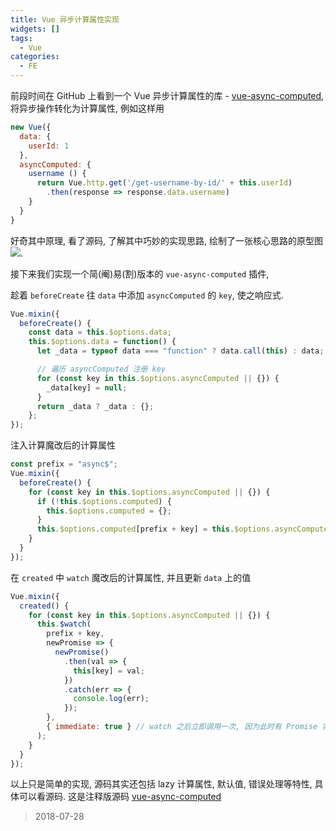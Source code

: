 ```yaml
---
title: Vue 异步计算属性实现
widgets: []
tags:
  - Vue
categories:
  - FE
---
```


前段时间在 GitHub 上看到一个 Vue 异步计算属性的库 - [vue-async-computed](https://github.com/foxbenjaminfox/vue-async-computed), 将异步操作转化为计算属性, 例如这样用

```js
new Vue({
  data: {
    userId: 1
  },
  asyncComputed: {
    username () {
      return Vue.http.get('/get-username-by-id/' + this.userId)
        .then(response => response.data.username)
    }
  }
}
```

好奇其中原理, 看了源码, 了解其中巧妙的实现思路, 绘制了一张核心思路的原型图 ![](http://opazkqh2d.bkt.clouddn.com/18-7-28/27548766.jpg).

接下来我们实现一个简(阉)易(割)版本的 `vue-async-computed` 插件,

趁着 `beforeCreate` 往 `data` 中添加 `asyncComputed` 的 `key`, 使之响应式.

<!--more-->

```js
Vue.mixin({
  beforeCreate() {
    const data = this.$options.data;
    this.$options.data = function() {
      let _data = typeof data === "function" ? data.call(this) : data; // 有的时候 data 可能不是函数, 而是对象

      // 遍历 asyncComputed 注册 key
      for (const key in this.$options.asyncComputed || {}) {
        _data[key] = null;
      }
      return _data ? _data : {};
    };
});
```

注入计算魔改后的计算属性

```js
const prefix = "async$";
Vue.mixin({
  beforeCreate() {
    for (const key in this.$options.asyncComputed || {}) {
      if (!this.$options.computed) {
        this.$options.computed = {};
      }
      this.$options.computed[prefix + key] = this.$options.asyncComputed[key];
    }
  }
});
```

在 `created` 中 `watch` 魔改后的计算属性, 并且更新 `data` 上的值

```js
Vue.mixin({
  created() {
    for (const key in this.$options.asyncComputed || {}) {
      this.$watch(
        prefix + key,
        newPromise => {
          newPromise()
            .then(val => {
              this[key] = val;
            })
            .catch(err => {
              console.log(err);
            });
        },
        { immediate: true } // watch 之后立即调用一次, 因为此时有 Promise 实例了
      );
    }
  }
});
```

以上只是简单的实现, 源码其实还包括 lazy 计算属性, 默认值, 错误处理等特性, 具体可以看源码. 这是注释版源码
[vue-async-computed](https://github.com/Gavin-Gong/source/tree/master/vue-async-computed)

> 2018-07-28

